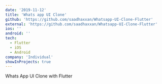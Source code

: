 ```yaml
---
date: '2019-11-12'
title: 'Whats app UI Clone'
github: 'https://github.com/saadhaxxan/Whatsapp-UI-Clone-Flutter'
external: 'https://github.com/saadhaxxan/Whatsapp-UI-Clone-Flutter'
ios: ''
android: ''
tech:
  - Flutter
  - iOS
  - Android
company: 'Individual'
showInProjects: true
---
```


Whats App UI Clone with Flutter
